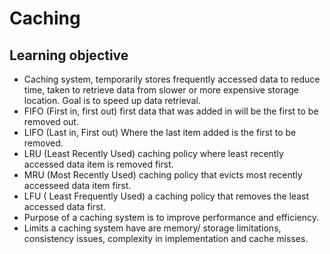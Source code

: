 # Caching

## Learning objective
- Caching system, temporarily stores frequently accessed data to reduce time, taken to retrieve data from slower or more expensive storage location. Goal is to speed up data retrieval. 
- FIFO (First in, first out) first data that was added in will be the first to be removed out.
- LIFO (Last in, First out) Where the last item added is the first to be removed. 
- LRU (Least Recently Used) caching policy where least recently accessed data item is removed first. 
- MRU (Most Recently Used) caching policy that evicts most recently accesseed data item first. 
- LFU ( Least Frequently Used) a caching policy that removes the least accessed data first. 
- Purpose of a caching system is to improve performance and efficiency.
- Limits a caching system have are memory/ storage limitations, consistency issues, complexity in implementation and cache misses.